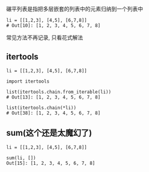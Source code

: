 碾平列表是指把多层嵌套的列表中的元素归纳到一个列表中

```
li = [[1,2,3], [4,5], [6,7,8]]
# Out[10]: [1, 2, 3, 4, 5, 6, 7, 8]
```

常见方法不再记录, 只看花式解法

## itertools

```
li = [[1,2,3], [4,5], [6,7,8]]

import itertools

list(itertools.chain.from_iterable(li))
# Out[13]: [1, 2, 3, 4, 5, 6, 7, 8]

list(itertools.chain(*li))
# Out[38]: [1, 2, 3, 4, 5, 6, 7, 8]
```

## sum\(这个还是太魔幻了\)

```
li = [[1,2,3], [4,5], [6,7,8]]

sum(li, [])
Out[15]: [1, 2, 3, 4, 5, 6, 7, 8]
```



